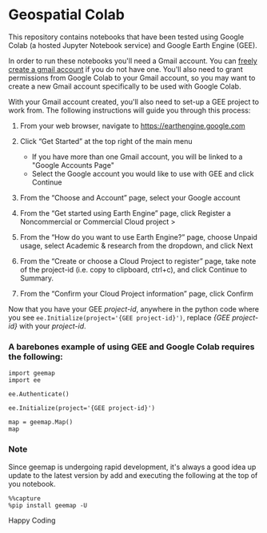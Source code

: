 # Geospatial Colab
This repository contains notebooks that have been tested using Google Colab (a hosted Jupyter Notebook service) and Google Earth Engine (GEE).

In order to run these notebooks you'll need a Gmail account. You can [freely create a gmail account](https://accounts.google.com/signin) if you do not have one. You'll also need to grant permissions from Google Colab to your Gmail account, so you may want to create a new Gmail account specifically to be used with Google Colab.

With your Gmail account created, you'll also need to set-up a GEE project to work from. The following instructions will guide you through this process:
1. From your web browser, navigate to <https://earthengine.google.com>
1. Click “Get Started” at the top right of the main menu
    - If you have more than one Gmail account, you will be linked to a "Google Accounts Page"
    - Select the Google account you would like to use with GEE and click Continue

1. From the “Choose and Account” page, select your Google account
1. From the “Get started using Earth Engine” page, click Register a Noncommercial or Commercial Cloud project >
1. From the “How do you want to use Earth Engine?” page, choose Unpaid usage, select Academic & research from the dropdown, and click Next
1. From the “Create or choose a Cloud Project to register” page, take note of the project-id (i.e. copy to clipboard, ctrl+c), and click Continue to Summary.
1. From the “Confirm your Cloud Project information” page, click Confirm

Now that you have your GEE *project-id*, anywhere in the python code where you see 
`ee.Initialize(project='{GEE project-id}')`, replace *{GEE project-id}* with your *project-id*.

### A barebones example of using GEE and Google Colab requires the following:
```
import geemap
import ee

ee.Authenticate()

ee.Initialize(project='{GEE project-id}')

map = geemap.Map()
map
```

### Note
Since geemap is undergoing rapid development, it's always a good idea up update to the latest version by add and executing the following at the top of you notebook.
```
%%capture
%pip install geemap -U
```
Happy Coding
